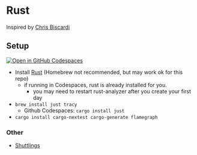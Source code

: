 # Rust

Inspired by [Chris Biscardi](https://github.com/ChristopherBiscardi/advent-of-code/tree/main/2023/rust)

## Setup

[![Open in GitHub Codespaces](https://github.com/codespaces/badge.svg)](https://codespaces.new/Pluto-tv/AdventOfCode/)

- Install [Rust](https://www.rust-lang.org/tools/install) (Homebrew not recommended, but may work ok for this repo)
  + if running in Codespaces, rust is already installed for you.
    - you may need to restart rust-analyzer after you create your first day
- `brew install just tracy`
  + Github Codespaces: `cargo install just`
- `cargo install cargo-nextest cargo-generate flamegraph`

### Other

- [Shuttlings](https://www.shuttle.dev/cch)
